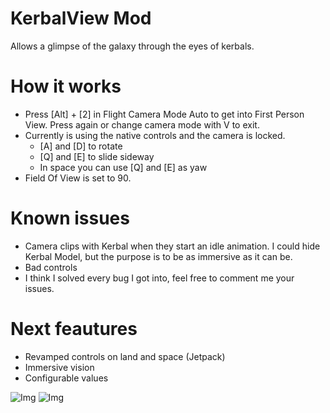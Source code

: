 # KerbalView Mod
Allows a glimpse of the galaxy through the eyes of kerbals.

# How it works
- Press [Alt] + [2] in Flight Camera Mode Auto to get into First Person View. Press again or change camera mode with V to exit.
- Currently is using the native controls and the camera is locked.
    - [A] and [D] to rotate
    - [Q] and [E] to slide sideway
    - In space you can use [Q] and [E] as yaw 
- Field Of View is set to 90.

# Known issues
- Camera clips with Kerbal when they start an idle animation. I could hide Kerbal Model, but the purpose is to be as immersive as it can be.
- Bad controls
- I think I solved every bug I got into, feel free to comment me your issues.

# Next feautures
- Revamped controls on land and space (Jetpack)
- Immersive vision
- Configurable values

![Img](https://i.imgur.com/qeKv8wv.jpeg)
![Img](https://i.imgur.com/TNP3KcQ.jpeg)
